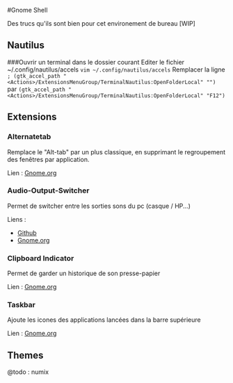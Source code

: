 #Gnome Shell

Des trucs qu'ils sont bien pour cet environement de bureau [WIP]

## Nautilus
###Ouvrir un terminal dans le dossier courant 
Editer le fichier ~/.config/nautilus/accels
`vim ~/.config/nautilus/accels`
Remplacer la ligne 
`; (gtk_accel_path "<Actions>/ExtensionsMenuGroup/TerminalNautilus:OpenFolderLocal" "")`
par
`(gtk_accel_path "<Actions>/ExtensionsMenuGroup/TerminalNautilus:OpenFolderLocal" "F12")`

## Extensions

### Alternatetab

Remplace le "Alt-tab" par un plus classique, en supprimant le regroupement des fenêtres par application.

Lien : [Gnome.org](https://extensions.gnome.org/extension/15/alternatetab/)

### Audio-Output-Switcher
Permet de switcher entre les sorties sons du pc (casque / HP...)

Liens : 
  - [Github](https://github.com/kgaut/gnome-shell-audio-output-switcher)
  - [Gnome.org](https://extensions.gnome.org/extension/1028/gnome-shell-audio-output-switcher/)

### Clipboard Indicator
Permet de garder un historique de son presse-papier

Lien : [Gnome.org](https://extensions.gnome.org/extension/1028/gnome-shell-audio-output-switcher/)

### Taskbar

Ajoute les icones des applications lancées dans la barre supérieure

Lien : [Gnome.org](https://extensions.gnome.org/extension/584/taskbar/)

## Themes

@todo : numix
